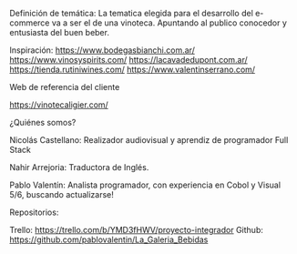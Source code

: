 Definición de temática:
La tematica elegida para el desarrollo del e-commerce va a ser el de una vinoteca.
Apuntando al publico conocedor y entusiasta del buen beber.

Inspiración:
https://www.bodegasbianchi.com.ar/
https://www.vinosyspirits.com/
https://lacavadedupont.com.ar/
https://tienda.rutiniwines.com/
https://www.valentinserrano.com/

Web de referencia del cliente

https://vinotecaligier.com/

¿Quiénes somos?

Nicolás Castellano: Realizador audiovisual y aprendiz de programador Full Stack

Nahir Arrejoria: Traductora de Inglés.

Pablo Valentín: Analista programador, con experiencia en Cobol y Visual 5/6, buscando actualizarse!

Repositorios:

Trello: https://trello.com/b/YMD3fHWV/proyecto-integrador
Github: https://github.com/pablovalentin/La_Galeria_Bebidas
